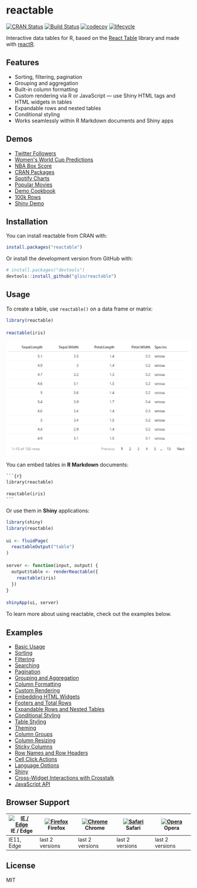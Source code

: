 # reactable

[![CRAN Status](https://www.r-pkg.org/badges/version/reactable)](https://cran.r-project.org/package=reactable)
[![Build Status](https://github.com/glin/reactable/workflows/build/badge.svg)](https://github.com/glin/reactable/actions)
[![codecov](https://codecov.io/gh/glin/reactable/branch/master/graph/badge.svg)](https://app.codecov.io/gh/glin/reactable)
[![lifecycle](https://img.shields.io/badge/lifecycle-experimental-orange.svg)](https://lifecycle.r-lib.org/articles/stages.html#experimental)

Interactive data tables for R, based on the
[React Table](https://github.com/tanstack/table/tree/v7) library and made with
[reactR](https://github.com/react-R/reactR).

## Features
- Sorting, filtering, pagination
- Grouping and aggregation
- Built-in column formatting
- Custom rendering via R or JavaScript — use Shiny HTML tags and HTML widgets in tables
- Expandable rows and nested tables
- Conditional styling
- Works seamlessly within R Markdown documents and Shiny apps

## Demos
- [Twitter Followers](https://glin.github.io/reactable/articles/twitter-followers/twitter-followers.html)
- [Women's World Cup Predictions](https://glin.github.io/reactable/articles/womens-world-cup/womens-world-cup.html)
- [NBA Box Score](https://glin.github.io/reactable/articles/nba-box-score/nba-box-score.html)
- [CRAN Packages](https://glin.github.io/reactable/articles/cran-packages/cran-packages.html)
- [Spotify Charts](https://glin.github.io/reactable/articles/spotify-charts/spotify-charts.html)
- [Popular Movies](https://glin.github.io/reactable/articles/popular-movies/popular-movies.html)
- [Demo Cookbook](https://glin.github.io/reactable/articles/cookbook/cookbook.html)
- [100k Rows](https://glin.github.io/reactable/articles/100k-rows.html)
- [Shiny Demo](https://glin.github.io/reactable/articles/shiny-demo.html)

## Installation
You can install reactable from CRAN with:
```r
install.packages("reactable")
```

Or install the development version from GitHub with:
```r
# install.packages("devtools")
devtools::install_github("glin/reactable")
```

## Usage
To create a table, use `reactable()` on a data frame or matrix:
```r
library(reactable)

reactable(iris)
```

<!-- pkgdown:example -->
[![reactable example using the iris dataset](man/figures/iris.png)](https://glin.github.io/reactable/articles/examples.html)

You can embed tables in **R Markdown** documents:
````
```{r}
library(reactable)

reactable(iris)
```
````

Or use them in **Shiny** applications:
```r
library(shiny)
library(reactable)

ui <- fluidPage(
  reactableOutput("table")
)

server <- function(input, output) {
  output$table <- renderReactable({
    reactable(iris)
  })
}

shinyApp(ui, server)
```

To learn more about using reactable, check out the examples below.

## Examples
- [Basic Usage](https://glin.github.io/reactable/articles/examples.html#basic-usage)
- [Sorting](https://glin.github.io/reactable/articles/examples.html#sorting)
- [Filtering](https://glin.github.io/reactable/articles/examples.html#filtering)
- [Searching](https://glin.github.io/reactable/articles/examples.html#searching)
- [Pagination](https://glin.github.io/reactable/articles/examples.html#pagination)
- [Grouping and Aggregation](https://glin.github.io/reactable/articles/examples.html#grouping-and-aggregation)
- [Column Formatting](https://glin.github.io/reactable/articles/examples.html#column-formatting)
- [Custom Rendering](https://glin.github.io/reactable/articles/examples.html#custom-rendering)
- [Embedding HTML Widgets](https://glin.github.io/reactable/articles/examples.html#embedding-html-widgets)
- [Footers and Total Rows](https://glin.github.io/reactable/articles/examples.html#footers)
- [Expandable Rows and Nested Tables](https://glin.github.io/reactable/articles/examples.html#expandable-row-details)
- [Conditional Styling](https://glin.github.io/reactable/articles/examples.html#conditional-styling)
- [Table Styling](https://glin.github.io/reactable/articles/examples.html#table-styling)
- [Theming](https://glin.github.io/reactable/articles/examples.html#theming)
- [Column Groups](https://glin.github.io/reactable/articles/examples.html#column-groups)
- [Column Resizing](https://glin.github.io/reactable/articles/examples.html#column-resizing)
- [Sticky Columns](https://glin.github.io/reactable/articles/examples.html#sticky-columns)
- [Row Names and Row Headers](https://glin.github.io/reactable/articles/examples.html#row-names-and-row-headers)
- [Cell Click Actions](https://glin.github.io/reactable/articles/examples.html#cell-click-actions)
- [Language Options](https://glin.github.io/reactable/articles/examples.html#language-options)
- [Shiny](https://glin.github.io/reactable/articles/examples.html#shiny)
- [Cross-Widget Interactions with Crosstalk](https://glin.github.io/reactable/articles/examples.html#cross-widget-interactions)
- [JavaScript API](https://glin.github.io/reactable/articles/examples.html#javascript-api)

## Browser Support
| [<img src="https://raw.githubusercontent.com/alrra/browser-logos/master/src/edge/edge_48x48.png" alt="IE / Edge" width="24px" height="24px" />](https://godban.github.io/browsers-support-badges/)<br>IE / Edge | [<img src="https://raw.githubusercontent.com/alrra/browser-logos/master/src/firefox/firefox_48x48.png" alt="Firefox" width="24px" height="24px" />](https://godban.github.io/browsers-support-badges/)<br>Firefox | [<img src="https://raw.githubusercontent.com/alrra/browser-logos/master/src/chrome/chrome_48x48.png" alt="Chrome" width="24px" height="24px" />](https://godban.github.io/browsers-support-badges/)<br>Chrome | [<img src="https://raw.githubusercontent.com/alrra/browser-logos/master/src/safari/safari_48x48.png" alt="Safari" width="24px" height="24px" />](https://godban.github.io/browsers-support-badges/)<br>Safari | [<img src="https://raw.githubusercontent.com/alrra/browser-logos/master/src/opera/opera_48x48.png" alt="Opera" width="24px" height="24px" />](https://godban.github.io/browsers-support-badges/)<br>Opera |
| --------- | --------- | --------- | --------- | --------- |
| IE11, Edge | last 2 versions | last 2 versions | last 2 versions | last 2 versions |

## License
MIT
